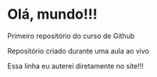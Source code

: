 # Olá, mundo!!!
Primeiro repositório do curso de Github

Repositório criado durante uma aula ao vivo

Essa linha eu auterei diretamente no site!!!

